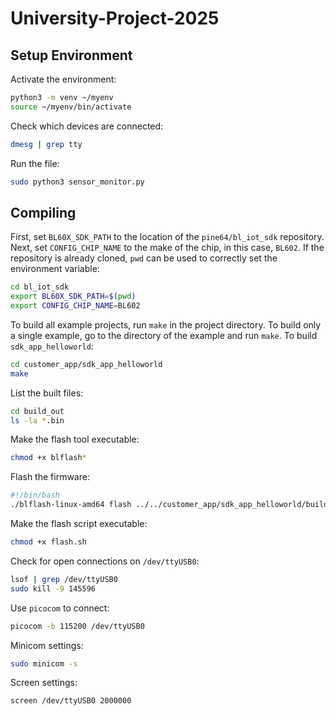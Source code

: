 # University-Project-2025

## Setup Environment

Activate the environment:
```sh
python3 -m venv ~/myenv
source ~/myenv/bin/activate
```

Check which devices are connected:
```sh
dmesg | grep tty
```

Run the file:
```sh
sudo python3 sensor_monitor.py
```

## Compiling

First, set `BL60X_SDK_PATH` to the location of the `pine64/bl_iot_sdk` repository. Next, set `CONFIG_CHIP_NAME` to the make of the chip, in this case, `BL602`. If the repository is already cloned, `pwd` can be used to correctly set the environment variable:
```sh
cd bl_iot_sdk
export BL60X_SDK_PATH=$(pwd)
export CONFIG_CHIP_NAME=BL602
```

To build all example projects, run `make` in the project directory. To build only a single example, go to the directory of the example and run `make`. To build `sdk_app_helloworld`:
```sh
cd customer_app/sdk_app_helloworld
make
```

List the built files:
```sh
cd build_out
ls -la *.bin
```

Make the flash tool executable:
```sh
chmod +x blflash*
```

Flash the firmware:
```sh
#!/bin/bash
./blflash-linux-amd64 flash ../../customer_app/sdk_app_helloworld/build_out/sdk_app_helloworld.bin --port /dev/ttyUSB0
```

Make the flash script executable:
```sh
chmod +x flash.sh
```

Check for open connections on `/dev/ttyUSB0`:
```sh
lsof | grep /dev/ttyUSB0
sudo kill -9 145596
```

Use `picocom` to connect:
```sh
picocom -b 115200 /dev/ttyUSB0
```

Minicom settings:
```sh
sudo minicom -s
```

Screen settings:
```sh
screen /dev/ttyUSB0 2000000
```
